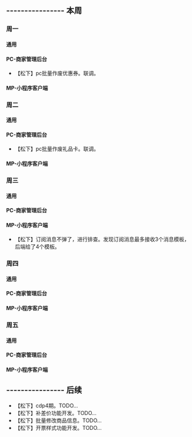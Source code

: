 ## ---------------- 本周

### 周一
#### 通用
#### PC-商家管理后台
* 【松下】pc批量作废优惠券。联调。
#### MP-小程序客户端

### 周二
#### 通用
#### PC-商家管理后台
* 【松下】pc批量作废礼品卡。联调。
#### MP-小程序客户端

### 周三
#### 通用
#### PC-商家管理后台
#### MP-小程序客户端
* 【松下】订阅消息不弹了，进行排查。发现订阅消息最多接收3个消息模板，后端给了4个模板。

### 周四
#### 通用
#### PC-商家管理后台
#### MP-小程序客户端

### 周五
#### 通用
#### PC-商家管理后台
#### MP-小程序客户端

## ---------------- 后续
* 【松下】cdp4期。TODO...
* 【松下】补差价功能开发。TODO...
* 【松下】批量修改商品信息。TODO...
* 【松下】开票样式功能开发。TODO...
